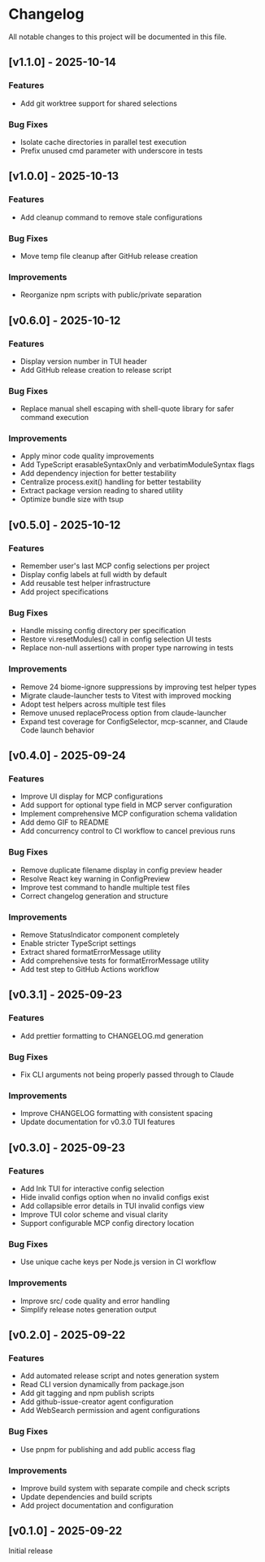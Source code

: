# Changelog

All notable changes to this project will be documented in this file.

## [v1.1.0] - 2025-10-14

### Features

- Add git worktree support for shared selections

### Bug Fixes

- Isolate cache directories in parallel test execution
- Prefix unused cmd parameter with underscore in tests

## [v1.0.0] - 2025-10-13

### Features

- Add cleanup command to remove stale configurations

### Bug Fixes

- Move temp file cleanup after GitHub release creation

### Improvements

- Reorganize npm scripts with public/private separation

## [v0.6.0] - 2025-10-12

### Features

- Display version number in TUI header
- Add GitHub release creation to release script

### Bug Fixes

- Replace manual shell escaping with shell-quote library for safer command execution

### Improvements

- Apply minor code quality improvements
- Add TypeScript erasableSyntaxOnly and verbatimModuleSyntax flags
- Add dependency injection for better testability
- Centralize process.exit() handling for better testability
- Extract package version reading to shared utility
- Optimize bundle size with tsup

## [v0.5.0] - 2025-10-12

### Features

- Remember user's last MCP config selections per project
- Display config labels at full width by default
- Add reusable test helper infrastructure
- Add project specifications

### Bug Fixes

- Handle missing config directory per specification
- Restore vi.resetModules() call in config selection UI tests
- Replace non-null assertions with proper type narrowing in tests

### Improvements

- Remove 24 biome-ignore suppressions by improving test helper types
- Migrate claude-launcher tests to Vitest with improved mocking
- Adopt test helpers across multiple test files
- Remove unused replaceProcess option from claude-launcher
- Expand test coverage for ConfigSelector, mcp-scanner, and Claude Code launch behavior

## [v0.4.0] - 2025-09-24

### Features

- Improve UI display for MCP configurations
- Add support for optional type field in MCP server configuration
- Implement comprehensive MCP configuration schema validation
- Add demo GIF to README
- Add concurrency control to CI workflow to cancel previous runs

### Bug Fixes

- Remove duplicate filename display in config preview header
- Resolve React key warning in ConfigPreview
- Improve test command to handle multiple test files
- Correct changelog generation and structure

### Improvements

- Remove StatusIndicator component completely
- Enable stricter TypeScript settings
- Extract shared formatErrorMessage utility
- Add comprehensive tests for formatErrorMessage utility
- Add test step to GitHub Actions workflow

## [v0.3.1] - 2025-09-23

### Features

- Add prettier formatting to CHANGELOG.md generation

### Bug Fixes

- Fix CLI arguments not being properly passed through to Claude

### Improvements

- Improve CHANGELOG formatting with consistent spacing
- Update documentation for v0.3.0 TUI features

## [v0.3.0] - 2025-09-23

### Features

- Add Ink TUI for interactive config selection
- Hide invalid configs option when no invalid configs exist
- Add collapsible error details in TUI invalid configs view
- Improve TUI color scheme and visual clarity
- Support configurable MCP config directory location

### Bug Fixes

- Use unique cache keys per Node.js version in CI workflow

### Improvements

- Improve src/ code quality and error handling
- Simplify release notes generation output

## [v0.2.0] - 2025-09-22

### Features

- Add automated release script and notes generation system
- Read CLI version dynamically from package.json
- Add git tagging and npm publish scripts
- Add github-issue-creator agent configuration
- Add WebSearch permission and agent configurations

### Bug Fixes

- Use pnpm for publishing and add public access flag

### Improvements

- Improve build system with separate compile and check scripts
- Update dependencies and build scripts
- Add project documentation and configuration

## [v0.1.0] - 2025-09-22

Initial release
